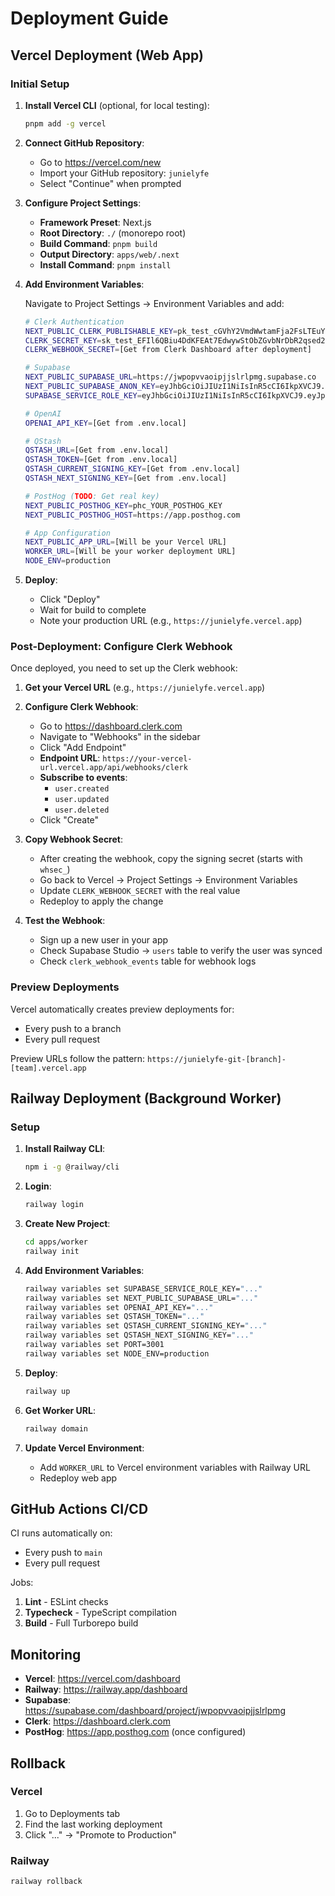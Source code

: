 # Deployment Guide

## Vercel Deployment (Web App)

### Initial Setup

1. **Install Vercel CLI** (optional, for local testing):
   ```bash
   pnpm add -g vercel
   ```

2. **Connect GitHub Repository**:
   - Go to https://vercel.com/new
   - Import your GitHub repository: `junielyfe`
   - Select "Continue" when prompted

3. **Configure Project Settings**:
   - **Framework Preset**: Next.js
   - **Root Directory**: `./` (monorepo root)
   - **Build Command**: `pnpm build`
   - **Output Directory**: `apps/web/.next`
   - **Install Command**: `pnpm install`

4. **Add Environment Variables**:

   Navigate to Project Settings → Environment Variables and add:

   ```bash
   # Clerk Authentication
   NEXT_PUBLIC_CLERK_PUBLISHABLE_KEY=pk_test_cGVhY2VmdWwtamFja2FsLTEuY2xlcmsuYWNjb3VudHMuZGV2JA
   CLERK_SECRET_KEY=sk_test_EFIl6QBiu4DdKFEAt7EdwywStObZGvbNrDbR2qsed2
   CLERK_WEBHOOK_SECRET=[Get from Clerk Dashboard after deployment]

   # Supabase
   NEXT_PUBLIC_SUPABASE_URL=https://jwpopvvaoipjjslrlpmg.supabase.co
   NEXT_PUBLIC_SUPABASE_ANON_KEY=eyJhbGciOiJIUzI1NiIsInR5cCI6IkpXVCJ9.eyJpc3MiOiJzdXBhYmFzZSIsInJlZiI6Imp3cG9wdnZhb2lwampzbHJscG1nIiwicm9sZSI6ImFub24iLCJpYXQiOjE3NTkyNzE3ODQsImV4cCI6MjA3NDg0Nzc4NH0.zxj0sW63vRn47G6HG3gAcE_LnuRdLoaePzoEb_-JkY4
   SUPABASE_SERVICE_ROLE_KEY=eyJhbGciOiJIUzI1NiIsInR5cCI6IkpXVCJ9.eyJpc3MiOiJzdXBhYmFzZSIsInJlZiI6Imp3cG9wdnZhb2lwampzbHJscG1nIiwicm9sZSI6InNlcnZpY2Vfcm9sZSIsImlhdCI6MTc1OTI3MTc4NCwiZXhwIjoyMDc0ODQ3Nzg0fQ.4jw827w2wg8lyMqLE7PfqVn4T5LzeWNwUMvF_2RZwyY

   # OpenAI
   OPENAI_API_KEY=[Get from .env.local]

   # QStash
   QSTASH_URL=[Get from .env.local]
   QSTASH_TOKEN=[Get from .env.local]
   QSTASH_CURRENT_SIGNING_KEY=[Get from .env.local]
   QSTASH_NEXT_SIGNING_KEY=[Get from .env.local]

   # PostHog (TODO: Get real key)
   NEXT_PUBLIC_POSTHOG_KEY=phc_YOUR_POSTHOG_KEY
   NEXT_PUBLIC_POSTHOG_HOST=https://app.posthog.com

   # App Configuration
   NEXT_PUBLIC_APP_URL=[Will be your Vercel URL]
   WORKER_URL=[Will be your worker deployment URL]
   NODE_ENV=production
   ```

5. **Deploy**:
   - Click "Deploy"
   - Wait for build to complete
   - Note your production URL (e.g., `https://junielyfe.vercel.app`)

### Post-Deployment: Configure Clerk Webhook

Once deployed, you need to set up the Clerk webhook:

1. **Get your Vercel URL** (e.g., `https://junielyfe.vercel.app`)

2. **Configure Clerk Webhook**:
   - Go to https://dashboard.clerk.com
   - Navigate to "Webhooks" in the sidebar
   - Click "Add Endpoint"
   - **Endpoint URL**: `https://your-vercel-url.vercel.app/api/webhooks/clerk`
   - **Subscribe to events**:
     - `user.created`
     - `user.updated`
     - `user.deleted`
   - Click "Create"

3. **Copy Webhook Secret**:
   - After creating the webhook, copy the signing secret (starts with `whsec_`)
   - Go back to Vercel → Project Settings → Environment Variables
   - Update `CLERK_WEBHOOK_SECRET` with the real value
   - Redeploy to apply the change

4. **Test the Webhook**:
   - Sign up a new user in your app
   - Check Supabase Studio → `users` table to verify the user was synced
   - Check `clerk_webhook_events` table for webhook logs

### Preview Deployments

Vercel automatically creates preview deployments for:
- Every push to a branch
- Every pull request

Preview URLs follow the pattern: `https://junielyfe-git-[branch]-[team].vercel.app`

## Railway Deployment (Background Worker)

### Setup

1. **Install Railway CLI**:
   ```bash
   npm i -g @railway/cli
   ```

2. **Login**:
   ```bash
   railway login
   ```

3. **Create New Project**:
   ```bash
   cd apps/worker
   railway init
   ```

4. **Add Environment Variables**:
   ```bash
   railway variables set SUPABASE_SERVICE_ROLE_KEY="..."
   railway variables set NEXT_PUBLIC_SUPABASE_URL="..."
   railway variables set OPENAI_API_KEY="..."
   railway variables set QSTASH_TOKEN="..."
   railway variables set QSTASH_CURRENT_SIGNING_KEY="..."
   railway variables set QSTASH_NEXT_SIGNING_KEY="..."
   railway variables set PORT=3001
   railway variables set NODE_ENV=production
   ```

5. **Deploy**:
   ```bash
   railway up
   ```

6. **Get Worker URL**:
   ```bash
   railway domain
   ```

7. **Update Vercel Environment**:
   - Add `WORKER_URL` to Vercel environment variables with Railway URL
   - Redeploy web app

## GitHub Actions CI/CD

CI runs automatically on:
- Every push to `main`
- Every pull request

Jobs:
1. **Lint** - ESLint checks
2. **Typecheck** - TypeScript compilation
3. **Build** - Full Turborepo build

## Monitoring

- **Vercel**: https://vercel.com/dashboard
- **Railway**: https://railway.app/dashboard
- **Supabase**: https://supabase.com/dashboard/project/jwpopvvaoipjjslrlpmg
- **Clerk**: https://dashboard.clerk.com
- **PostHog**: https://app.posthog.com (once configured)

## Rollback

### Vercel
1. Go to Deployments tab
2. Find the last working deployment
3. Click "..." → "Promote to Production"

### Railway
```bash
railway rollback
```
